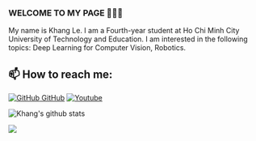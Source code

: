 ### WELCOME TO MY PAGE 👋👋👋
My name is Khang Le. I am a Fourth-year student at Ho Chi Minh City University of Technology and Education. I am interested in the following topics: Deep Learning for Computer Vision, Robotics.<br>
## 📫 How to reach me: 

[![GitHub](https://i.stack.imgur.com/tskMh.png) GitHub](https://github.com/khangle2101/) [![Youtube](https://github.com/khangle2101/introduction/blob/main/Youtube.png)](https://youtube.com/@hoangkhangle-uk6fj?si=zQQC2pu4hF5mEKQ0)

![Khang's github stats](https://github-readme-stats-git-masterrstaa-rickstaa.vercel.app/api?username=khangle2101&show_icons=true&theme=tokyonight&hide=contribs,prs,issues&cache_seconds=60)

<a href="https://github.com/khangle2101/Application-of-Image-Processing-and-3-DOF-SCARA-Robotic-Arm-in-Object-Classification-Based-on-Color/">
  <img align="center" src="https://github-readme-stats.anuraghazra1.vercel.app/api/pin/?username=khangle2101&repo=Application-of-Image-Processing-and-3-DOF-SCARA-Robotic-Arm-in-Object-Classification-Based-on-Color&theme=dracula&cache_seconds=60" />
</a>


